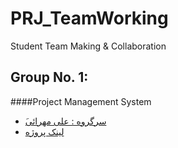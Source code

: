 # PRJ_TeamWorking
Student Team Making &amp; Collaboration

## Group No. 1: 
####Project Management System 
- [َسرگروه : علی مهرائی](https://github.com/AliMehraei)
- [لینک پروژه](https://github.com/AliMehraei/ProjectManagement)
